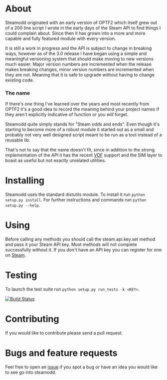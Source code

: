 # About #

Steamodd originated with an early version of OPTF2 which itself
grew out of a 200 line script I wrote in the early days of the
Steam API to find things I could complain about. Since then it
has grown into a more and more capable and fully featured module
with every version.

It is still a work in progress and the API is subject to change
in breaking ways, however as of the 3.0 release I have began using
a simple and meaningful versioning system that should make moving
to new versions much easier. Major version numbers are incremented
when the release makes breaking changes, minor version numbers
are incremented when they are not. Meaning that it is safe to
upgrade without having to change existing code.

### The name ###

If there's one thing I've learned over the years and most recently
from OPTF2 it's a good idea to record the meaning behind your project
names if they aren't explicitly indicative of function or you *will*
forget.

Steamodd quite simply stands for "Steam odds and ends". Even though
it's starting to become more of a robust module it started out as a small
and probably not very well designed script meant to be run as a tool instead
of a reusable lib.

That's not to say that the name doesn't fit, since in
addition to the strong implementation of the API it has the recent
[VDF](http://wiki.teamfortress.com/wiki/WebAPI/VDF) support and the SIM
layer to boast as useful but not exactly unrelated utilities.

# Installing #

Steamodd uses the standard distutils module. To install it run
`python setup.py install`. For further instructions and commands run
`python setup.py --help`.

# Using #

Before calling any methods you should call the steam.api.key.set
method and pass it your Steam API key. Most methods will not
complete successfully without it. If you don't have an API key you
can register for one on [Steam](http://steamcommunity.com/dev/apikey).

# Testing #

To launch the test suite run `python setup.py run_tests -k <KEY>`.

[![Build Status](https://travis-ci.org/Lagg/steamodd.png)](https://travis-ci.org/Lagg/steamodd)

# Contributing #

If you would like to contribute please send a pull request.

# Bugs and feature requests #

Feel free to open an [issue](https://github.com/Lagg/steamodd/issues)
if you spot a bug or have an idea you would like to see go into steamodd.
